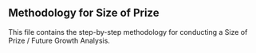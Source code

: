 ## Methodology for Size of Prize
This file contains the step-by-step methodology for conducting a Size of Prize / Future Growth Analysis. 
 
